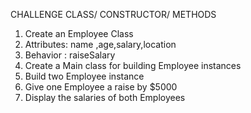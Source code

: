 CHALLENGE CLASS/ CONSTRUCTOR/ METHODS

1) Create an Employee Class
2) Attributes: name ,age,salary,location
3) Behavior : raiseSalary
4) Create a Main class for building Employee instances
5) Build two Employee instance
6) Give one Employee a raise by $5000
7) Display the salaries of both Employees